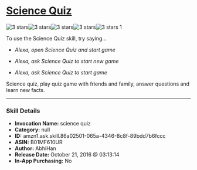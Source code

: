 # [Science Quiz](http://alexa.amazon.com/#skills/amzn1.ask.skill.86a02501-065a-4346-8c8f-89bdd7b6fccc)
![3 stars](../../images/ic_star_black_18dp_1x.png)![3 stars](../../images/ic_star_black_18dp_1x.png)![3 stars](../../images/ic_star_black_18dp_1x.png)![3 stars](../../images/ic_star_border_black_18dp_1x.png)![3 stars](../../images/ic_star_border_black_18dp_1x.png) 1

To use the Science Quiz skill, try saying...

* *Alexa, open Science Quiz and start game*

* *Alexa, ask Science Quiz to start new game*

* *Alexa, ask Science Quiz to start game*

Science quiz, play quiz game with friends and family, answer questions and learn new facts.

***

### Skill Details

* **Invocation Name:** science quiz
* **Category:** null
* **ID:** amzn1.ask.skill.86a02501-065a-4346-8c8f-89bdd7b6fccc
* **ASIN:** B01MF610UR
* **Author:** AbhiHan
* **Release Date:** October 21, 2016 @ 03:13:14
* **In-App Purchasing:** No
